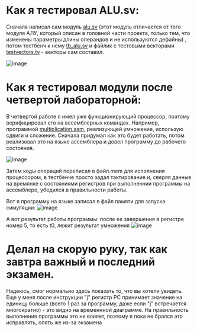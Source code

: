 # Как я тестировал ALU.sv:
Сначала написал сам модуль [alu.sv](alu.sv) (этот модуль отличается от того модуля АЛУ, который описан в головной части проекта, только тем, что изменены параметры длины операндов и не используются дефайны) , потом тестбенч к нему [tb_alu.sv](tb_alu.sv) и файлик с тестовыми векторами [testvectors.tv](testvectors.tv) - векторы сам составил.

![image](https://user-images.githubusercontent.com/116370315/214253535-f96dd56a-ada2-4f6d-9fba-62398218c4f6.png)

# Как я тестировал модули после четвертой лабораторной:
В четвертой работе я имел уже функционирующий процессор, поэтому верифицировал его на ассемблерных командах. Например, программой [multiplication.asm](multiplication.asm), реализующей умножение, использую сдвиги и сложение. 
Сначала придумал как это будет работать, потом реализовал это на языке ассемблера и довел программу до рабочего состояния.

![image](https://user-images.githubusercontent.com/116370315/214245708-c3522bba-a1f5-4d5e-9a66-75750ffe334b.png)

Затем коды операций переписал в файл.mem для исполнения процессором, в тестбенче просто задал тактирование и, сверяя данные на времянке с состояниями регистров при выполненнии программы на ассемблере, убедился в правильности работы.

Вот я программу на языке записал в файл памяти для запуска симуляции:
![image](https://user-images.githubusercontent.com/116370315/214251511-d6e10022-81ef-43dd-9f77-711a8a19c520.png)

А вот результат работы программы: после ее завершения в регистре номер 5, то есть t0, лежит результат умножения
![image](https://user-images.githubusercontent.com/116370315/214251890-e56a073c-553e-4555-b452-9268f8746abd.png)

# Делал на скорую руку, так как завтра важный и последний экзамен. 
Надеюсь, смог нормально здесь показать то, что вы хотели увидеть. Еще у меня после инструкции "j" регистр PC принимает значение на единицу больше (всего 1 раз за программу, даже если "j" встречается многократно) - это видно на временнной диаграмме. На правильность выполнения программы это не влияет, поэтому я пока не брался это исправлять, опять же из-за экзамена
